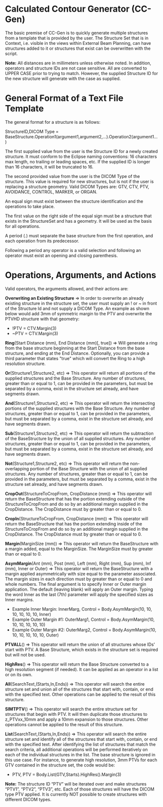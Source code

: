 # Calculated Contour Generator (CC-Gen)

The basic premise of CC-Gen is to quickly generate multiple structures from a template that is provided by the user. The Structure Set that is in Context, i.e. visible in the views within External Beam Planning, can have structures added to it or structures that exist can be overwritten with the script.

<b>Note:</b> All distances are in millimeters unless otherwise noted. In addition, operators and structure IDs are not case sensitive. All are converted to UPPER CASE prior to trying to match. However, the supplied Structure ID for the new structure will generate with the case as supplied.

# General Format of a Text File Template
The general format for a structure is as follows:

StructureID,DICOM Type = BaseStructure.Operation1(argument1,argument2,...).Operation2(argument1...)

The first supplied value from the user is the Structure ID for a newly created structure. It must conform to the Eclipse naming conventions: 16 characters max length, no trailing or leading spaces, etc. If the supplied ID is longer than 16 characters, it will be truncated to 16.

The second provided value from the user is the DICOM Type of the structure. This value is required for new structures, but is not if the user is replacing a structure geometry. Valid DICOM Types are: GTV, CTV, PTV, AVOIDANCE, CONTROL, MARKER, or ORGAN.

An equal sign must exist between the structure identification and the operations to take place.

The first value on the right side of the equal sign must be a structure that exists in the StructureSet and has a geometry. It will be used as the basis for all operations. 

A period (.) must separate the base structure from the first operation, and each operation from its predecessor. 

Following a period any operator is a valid selection and following an operator must exist an opening and closing parenthesis.

# Operations, Arguments, and Actions

Valid operators, the arguments allowed, and their actions are:

<b>Overwriting an Existing Structure</b> => In order to overwrite an already existing structure in the structure set, the user must supply an ! or ~ in front of the Structure Id and not supply a DICOM Type. An example as shown below would add 3mm of symmetric margin to the PTV and overwrite the PTVHD structure with that geometry:
<ul>
  <li>!PTV = CTV.Margin(3)</li>
  <li>~PTV = CTV.Margin(3)</li>
</ul>

<b>Ring</b>(Start Distance (mm), End Distance (mm)[, true]) => Will generate a ring from the base structure beginning at the Start Distance from the base structure, and ending at the End Distance. Optionally, you can provide a third parameter that states "true" which will convert the Ring to a high resolution structure.

<b>Or</b>(Structure1,Structure2, etc) =>  This operator will return all portions of the supplied structures and the Base Structure. Any number of structures, greater than or equal to 1, can be provided in the parameters, but must be separated by a comma, exist in the structure set already, and have segments drawn.

<b>And</b>(Structure1,Structure2, etc) => This operator will return the intersecting portions of the supplied structures with the Base Structure. Any number of structures, greater than or equal to 1, can be provided in the parameters, but must be separated by a comma, exist in the structure set already, and have segments drawn.

<b>Sub</b>(Structure1,Structure2, etc) => This operator will return the subtraction of the BaseStructure by the union of all supplied structures. Any number of structures, greater than or equal to 1, can be provided in the parameters, but must be separated by a comma, exist in the structure set already, and have segments drawn.

<b>Not</b>(Structure1,Structure2, etc) => This operator will return the non-overlapping portion of the Base Structure with the union of all supplied structures. Any number of structures, greater than or equal to 1, can be provided in the parameters, but must be separated by a comma, exist in the structure set already, and have segments drawn.

<b>CropOut</b>(StructureToCropFrom, CropDistance (mm)) => This operator will return the BaseStructure that has the portion extending outside of the StructureToCropFrom and do so by an additional margin supplied in the CropDistance. The CropDistance must by greater than or equal to 0.

<b>CropIn</b>(StructureToCropFrom, CropDistance (mm)) => This operator will return the BaseStructure that has the portion extending inside of the StructureToCropFrom and do so by an additional margin supplied in the CropDistance. The CropDistance must by greater than or equal to 0.

<b>Margin</b>(MarginSize (mm)) => This operator will return the BaseStructure with a margin added, equal to the MarginSize. The MarginSize must by greater than or equal to 0.

<b>AsymMargin</b>(Ant (mm), Post (mm), Left (mm), Right (mm), Sup (mm), Inf (mm), Inner or Outer) => This operator will return the BaseStructure with a margin applied asymmetrically with size equal to the parameter associated. The margin sizes in each direction must by greater than or equal to 0 and whole numbers. The final argument is to specify Inner or Outer margin application. The default (leaving blank) will apply an Outer margin. Typing the word Inner as the last (7th) parameter will apply the specified sizes as Inner margins.
<ul>
  <li>Example Inner Margin: InnerMarg, Control = Body.AsymMargin(10, 10, 10, 10, 10, 10, Inner)</li>
  <li>Example Outer Margin #1: OuterMarg1, Control = Body.AsymMargin(10, 10, 10, 10, 10, 10)</li>
  <li>Example Outer Margin #2: OuterMarg2, Control = Body.AsymMargin(10, 10, 10, 10, 10, 10, Outer)</li>
</ul>

<b>PTVALL</b>() => This operator will return the union of all structures whose IDs' start with PTV. A Base Structure, which exists in the structure set is required but will not be used.

<b>HighRes</b>() => This operator will return the Base Structure converted to a high resolution segment (if needed). It can be applied as an operator in a list or on its own.

<b>All</b>(SearchText,(Starts,In,Ends)) => This operator will search the entire structure set and union all of the structures that start with, contain, or end with the specified text. Other operations can be applied to the result of this structure.

<b>SIMTPTV</b>() => This operator will search the entire structure set for structures that begin with PTV. It will then duplicate those structures to z_PTVxx_10mm and apply a 10mm expansion to those structures. Other operations cannot be applied to the result of this structure.

<b>List</b>(SearchText,(Starts,In,Ends)) => This operator will search the entire structure set and identify all of the structures that start with, contain, or end with the specified text. After identifying the list of structures that match the search criteria, all additional operations will be performed iteratively on each of the individual structures in the list. The base structure is ignored in this use case. For instance, to generate high resolution, 3mm PTVs for each GTV contained in the structure set, the code would be:
<ul>
  <li>PTV, PTV = Body.List(GTV,Starts).HighRes().Margin(3)</li>
</ul>
<b>Note:</b> The structure ID “PTV” will be iterated over and make structures “PTV1”, “PTV2”, “PTV3”, etc. Each of those structures will have the DICOM type PTV applied. It is currently NOT possible to create structures with different DICOM types.
